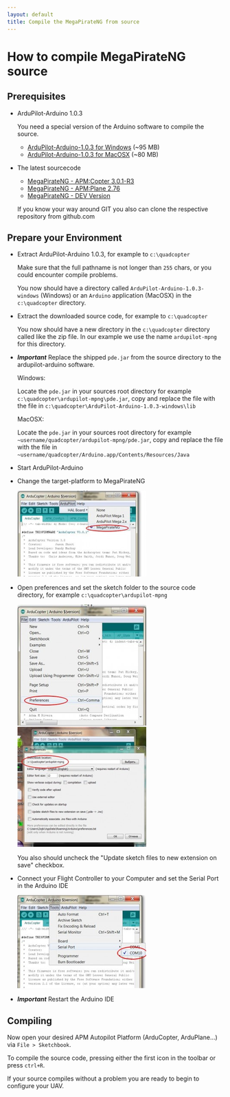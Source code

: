 ```yaml
---
layout: default
title: Compile the MegaPirateNG from source
---
```


# How to compile MegaPirateNG source

## Prerequisites

* ArduPilot-Arduino 1.0.3

  You need a special version of the Arduino software to compile the source.
  * [ArduPilot-Arduino-1.0.3 for Windows](http://ardupilot.com/downloads/?did=45) (~95 MB)
  * [ArduPilot-Arduino-1.0.3 for MacOSX](http://ardupilot.com/downloads/?did=44) (~80 MB)

* The latest sourcecode

  * [MegaPirateNG - APM:Copter 3.0.1-R3](https://github.com/SirAlex/ardupilot-mpng/archive/mpng-3.0.1-r3.zip)
  * [MegaPirateNG - APM:Plane 2.76](https://github.com/smurfy/ardupilot-mpng/archive/mpng_ArduPlane-2.76.zip)
  * [MegaPirateNG - DEV Version](https://github.com/SirAlex/ardupilot-mpng/archive/master.zip)

  If you know your way around GIT you also can clone the respective repository from github.com

## Prepare your Environment

* Extract ArduPilot-Arduino 1.0.3, for example to ```c:\quadcopter```
  
  Make sure that the full pathname is not longer than ```255``` chars, or you could encounter compile problems.

  You now should have a directory called ```ArduPilot-Arduino-1.0.3-windows``` (Windows) or an ```Arduino``` application (MacOSX) in the ```c:\quadcopter``` directory.
* Extract the downloaded source code, for example to ```c:\quadcopter```

  You now should have a new directory in the ```c:\quadcopter``` directory called like the zip file.
  In our example we use the name ```ardupilot-mpng``` for this directory.

* ***Important*** Replace the shipped ```pde.jar``` from the source directory to the ardupilot-arduino software.

  Windows:

  Locate the ```pde.jar``` in your sources root directory for example ```c:\quadcopter\ardupilot-mpng\pde.jar```,
  copy and replace the file with the file in ```c:\quadcopter\ArduPilot-Arduino-1.0.3-windows\lib```

  MacOSX:

  Locate the ```pde.jar``` in your sources root directory for example ```~username/quadcopter/ardupilot-mpng/pde.jar```,
  copy and replace the file with the file in ```~username/quadcopter/Arduino.app/Contents/Resources/Java```
* Start ArduPilot-Arduino

* Change the target-platform to MegaPirateNG

  ![Arduino Platform](../images/compile_arduino_platform.jpg)
* Open preferences and set the sketch folder to the source code directory, for example ```c:\quadcopter\ardupilot-mpng```

  ![Arduino preferences](../images/compile_arduino_preferences1.jpg)
  ![Arduino preferences](../images/compile_arduino_preferences2.jpg)

  You also should uncheck the "Update sketch files to new extension on save" checkbox.

* Connect your Flight Controller to your Computer and set the Serial Port in the Arduino IDE

  ![Arduino preferences](../images/compile_arduino_set_serialport.jpg)

* ***Important*** Restart the Arduino IDE

## Compiling

Now open your desired APM Autopilot Platform (ArduCopter, ArduPlane...) via ```File > Sketchbook```.

To compile the source code, pressing either the first icon in the toolbar or press ```ctrl+R```.

If your source compiles without a problem you are ready to begin to configure your UAV.
